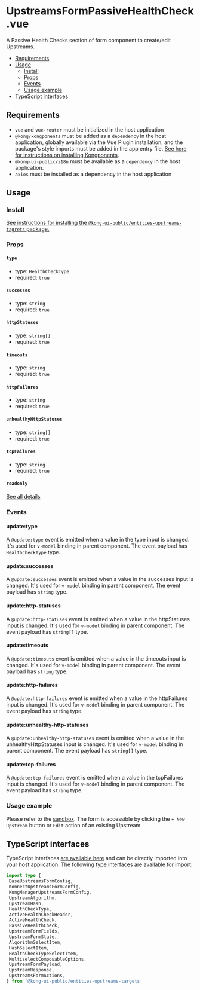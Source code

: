 # UpstreamsFormPassiveHealthCheck.vue

A Passive Health Checks section of form component to create/edit Upstreams.

- [Requirements](#requirements)
- [Usage](#usage)
    - [Install](#install)
    - [Props](#props)
    - [Events](#events)
    - [Usage example](#usage-example)
- [TypeScript interfaces](#typescript-interfaces)

## Requirements

- `vue` and `vue-router` must be initialized in the host application
- `@kong/kongponents` must be added as a `dependency` in the host application, globally available via the Vue Plugin installation, and the package's style imports must be added in the app entry file. [See here for instructions on installing Kongponents](https://kongponents.konghq.com/#globally-install-all-kongponents).
- `@kong-ui-public/i18n` must be available as a `dependency` in the host application.
- `axios` must be installed as a dependency in the host application

## Usage

### Install

[See instructions for installing the `@kong-ui-public/entities-upstreams-tagrets` package.](../README.md#install)

### Props

#### `type`
- type: `HealthCheckType`
- required: `true`

#### `successes`
- type: `string`
- required: `true`

#### `httpStatuses`
- type: `string[]`
- required: `true`

#### `timeouts`
- type: `string`
- required: `true`

#### `httpFailures`
- type: `string`
- required: `true`

#### `unhealthyHttpStatuses`
- type: `string[]`
- required: `true`

#### `tcpFailures`
- type: `string`
- required: `true`

#### `readonly`
[See all details](./upstreams-form-general-info.md#readonly)

### Events

#### update:type
A `@update:type` event is emitted when a value in the type input is changed. It's used for `v-model` binding in parent component. The event payload has `HealthCheckType` type.

#### update:successes
A `@update:successes` event is emitted when a value in the successes input is changed. It's used for `v-model` binding in parent component. The event payload has `string` type.

#### update:http-statuses
A `@update:http-statuses` event is emitted when a value in the httpStatuses input is changed. It's used for `v-model` binding in parent component. The event payload has `string[]` type.

#### update:timeouts
A `@update:timeouts` event is emitted when a value in the timeouts input is changed. It's used for `v-model` binding in parent component. The event payload has `string` type.

#### update:http-failures
A `@update:http-failures` event is emitted when a value in the httpFailures input is changed. It's used for `v-model` binding in parent component. The event payload has `string` type.

#### update:unhealthy-http-statuses
A `@update:unhealthy-http-statuses` event is emitted when a value in the unhealthyHttpStatuses input is changed. It's used for `v-model` binding in parent component. The event payload has `string[]` type.

#### update:tcp-failures
A `@update:tcp-failures` event is emitted when a value in the tcpFailures input is changed. It's used for `v-model` binding in parent component. The event payload has `string` type.

### Usage example

Please refer to the [sandbox](../sandbox/pages/UpstreamFormPage.vue). The form is accessible by clicking the `+ New Upstream` button or `Edit` action of an existing Upstream.

## TypeScript interfaces

TypeScript interfaces [are available here](https://github.com/Kong/public-ui-components/blob/main/packages/entities/entities-upstreams-targets/src/types/upstreams-form.ts) and can be directly imported into your host application. The following type interfaces are available for import:
```ts
import type {
 BaseUpstreamsFormConfig,
 KonnectUpstreamsFormConfig,
 KongManagerUpstreamsFormConfig,
 UpstreamAlgorithm,
 UpstreamHash,
 HealthCheckType,
 ActiveHealthCheckHeader,
 ActiveHealthCheck,
 PassiveHealthCheck,
 UpstreamFormFields,
 UpstreamFormState,
 AlgorithmSelectItem,
 HashSelectItem,
 HealthCheckTypeSelectItem,
 MultiselectComposableOptions,
 UpstreamFormPayload,
 UpstreamResponse,
 UpstreamsFormActions,
} from '@kong-ui-public/entities-upstreams-targets'
```